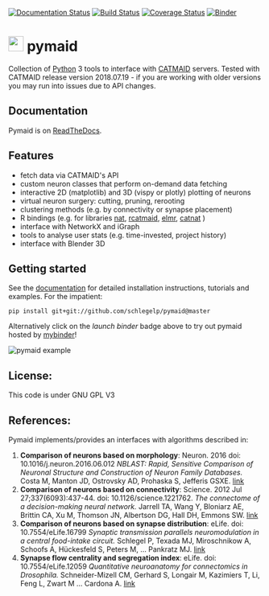 [![Documentation Status](https://readthedocs.org/projects/pymaid/badge/?version=latest)](http://pymaid.readthedocs.io/en/latest/?badge=latest) [![Build Status](https://travis-ci.org/schlegelp/pyMaid.svg?branch=master)](https://travis-ci.org/schlegelp/pyMaid) [![Coverage Status](https://coveralls.io/repos/github/schlegelp/pyMaid/badge.svg?branch=master)](https://coveralls.io/github/schlegelp/pyMaid?branch=master) [![Binder](https://mybinder.org/badge.svg)](https://mybinder.org/v2/gh/schlegelp/pyMaid/master?urlpath=tree)

<img src="https://github.com/schlegelp/pyMaid/raw/master/docs/_static/favicon.png" height="30"> pymaid
======================================================================================================
Collection of [Python](http://www.python.org) 3 tools to interface with [CATMAID](https://github.com/catmaid/CATMAID "CATMAID Repo") servers.
Tested with CATMAID release version 2018.07.19 - if you are working with older versions you may run into issues due to API changes.

## Documentation
Pymaid is on [ReadTheDocs](http://pymaid.readthedocs.io/ "pymaid ReadTheDocs").

## Features

* fetch data via CATMAID's API
* custom neuron classes that perform on-demand data fetching
* interactive 2D (matplotlib) and 3D (vispy or plotly) plotting of neurons
* virtual neuron surgery: cutting, pruning, rerooting
* clustering methods (e.g. by connectivity or synapse placement)
* R bindings (e.g. for libraries [nat](https://github.com/jefferis/nat), [rcatmaid](https://github.com/jefferis/rcatmaid), [elmr](https://github.com/jefferis/elmr), [catnat](https://github.com/alexanderbates/catnat) )
* interface with NetworkX and iGraph
* tools to analyse user stats (e.g. time-invested, project history)
* interface with Blender 3D

## Getting started
See the [documentation](http://pymaid.readthedocs.io/ "PyMaid ReadTheDocs") for detailed installation instructions, tutorials and examples. For the impatient:

`pip install git+git://github.com/schlegelp/pymaid@master`

Alternatively click on the *launch binder* badge above to try out pymaid hosted by [mybinder](https://mybinder.org)!

![pymaid example](https://user-images.githubusercontent.com/7161148/41200671-4e4320ec-6ca1-11e8-90a2-2feda2d9372d.gif)

## License:
This code is under GNU GPL V3

## References:
Pymaid implements/provides an interfaces with algorithms described in:

1. **Comparison of neurons based on morphology**: Neuron. 2016 doi: 10.1016/j.neuron.2016.06.012
*NBLAST: Rapid, Sensitive Comparison of Neuronal Structure and Construction of Neuron Family Databases.*
Costa M, Manton JD, Ostrovsky AD, Prohaska S, Jefferis GSXE.
[link](https://www.cell.com/neuron/fulltext/S0896-6273(16)30265-3?_returnURL=https%3A%2F%2Flinkinghub.elsevier.com%2Fretrieve%2Fpii%2FS0896627316302653%3Fshowall%3Dtrue)
2. **Comparison of neurons based on connectivity**: Science. 2012 Jul 27;337(6093):437-44. doi: 10.1126/science.1221762.
*The connectome of a decision-making neural network.*
Jarrell TA, Wang Y, Bloniarz AE, Brittin CA, Xu M, Thomson JN, Albertson DG, Hall DH, Emmons SW.
[link](http://science.sciencemag.org/content/337/6093/437.long)
3. **Comparison of neurons based on synapse distribution**: eLife. doi: 10.7554/eLife.16799
*Synaptic transmission parallels neuromodulation in a central food-intake circuit.*
Schlegel P, Texada MJ, Miroschnikow A, Schoofs A, Hückesfeld S, Peters M, … Pankratz MJ.
[link](https://elifesciences.org/content/5/e16799)
4. **Synapse flow centrality and segregation index**: eLife. doi: 10.7554/eLife.12059
*Quantitative neuroanatomy for connectomics in Drosophila.*
Schneider-Mizell CM, Gerhard S, Longair M, Kazimiers T, Li, Feng L, Zwart M … Cardona A.
[link](https://elifesciences.org/articles/12059)

